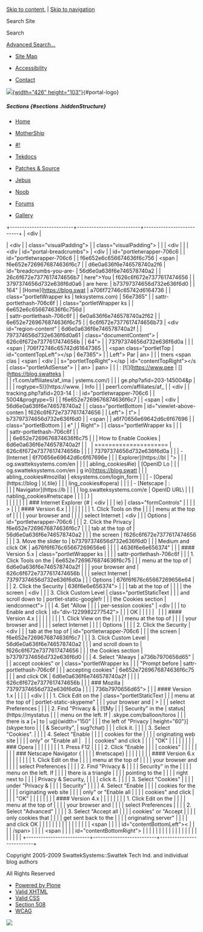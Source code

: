 <div id="visual-portal-wrapper">

<div id="portal-top">

<div id="portal-header">

[Skip to
content.](https://blog.swatteksystems.com/old/enabling_cookies#documentContent)
| [Skip to
navigation](https://blog.swatteksystems.com/old/enabling_cookies#portlet-navigation-tree)

<div id="portal-searchbox">

Search Site
<div class="LSBox">

<span>Search</span>
<div id="LSResult" class="LSResult" style="">

<div id="LSShadow" class="LSShadow">

</div>

</div>

</div>

<div id="portal-advanced-search" class="hiddenStructure">

[Advanced Search…](https://blog.swatteksystems.com/old/search_form)

</div>

</div>

-   <div id="siteaction-sitemap">

    </div>

    [Site Map](https://blog.swatteksystems.com/old/sitemap "Site Map")
-   <div id="siteaction-accessibility">

    </div>

    [Accessibility](https://blog.swatteksystems.com/old/accessibility-info "Accessibility")
-   <div id="siteaction-contact">

    </div>

    [Contact](https://blog.swatteksystems.com/old/contact-info "Contact")

[![](https://blog.swatteksystems.com/old/logo.png){width="426"
height="103"}](https://blog.swatteksystems.com){#portal-logo}

</div>

##### Sections {#sections .hiddenStructure}

<div id="globalnav-wrapper">

-   <div id="portaltab-index_html">

    </div>

    [Home](https://blog.swatteksystems.com)
-   <div id="portaltab-MotherShip">

    </div>

    [MotherShip](https://blog.swatteksystems.com)
-   <div id="portaltab--1">

    </div>

    [\#!](https://blog.swatteksystems.com/old/-1 "UNIX & Linux guides, howto and tips.")
-   <div id="portaltab-tekdocs">

    </div>

    [Tekdocs](https://blog.swatteksystems.com/old/tekdocs "Various technical documents including Sun xVM VirtualBox.")
-   <div id="portaltab-patches-source">

    </div>

    [Patches &
    Source](https://blog.swatteksystems.com/old/patches-source "patches and source (tarballs, etc.)")
-   <div id="portaltab-jebus">

    </div>

    [Jebus](https://blog.swatteksystems.com/old/jebus "An animated flash avatar generated via The Simpsons .")
-   <div id="portaltab-noob">

    </div>

    [Noob](https://blog.swatteksystems.com/old/noob "A newbie's view of linux fresh from windoze world")
-   <div id="portaltab-forums">

    </div>

    [Forums](https://blog.swatteksystems.com/old/forums "Community help forums.")
-   <div id="portaltab-gallery">

    </div>

    [Gallery](https://blog.swatteksystems.com/old/gallery "Photos")

<div id="globalnav-bottom" class="visualClear">

<span></span>

</div>

</div>

</div>

<div id="clear-space-before-wrapper-table" class="visualClear">

</div>

+--------------------------+--------------------------+--------------------------+
| <div                     | <div>                    | <div                     |
| class="visualPadding">   |                          | class="visualPadding">   |
|                          | <div                     |                          |
| <div                     | id="portal-breadcrumbs"> | <div                     |
| id="portletwrapper-706c6 |                          | id="portletwrapper-706c6 |
| f6e652e6c656674636f6c756 | <span                    | f6e652e7269676874636f6c7 |
| d6e0a636f6e746578740a2f6 | id="breadcrumbs-you-are- | 56d6e0a636f6e746578740a2 |
| 26c6f672e7377617474656b7 | here">You                | f626c6f672e7377617474656 |
| 3797374656d732e636f6d0a6 | are here:</span>         | b73797374656d732e636f6d0 |
| 164"                     | [Home](https://blog.swat | a706f72746c65742d6164736 |
| class="portletWrapper ks | teksystems.com)          | 56e7365"                 |
| sattr-portlethash-706c6f |                          | class="portletWrapper ks |
| 6e652e6c656674636f6c756d | </div>                   | sattr-portlethash-706c6f |
| 6e0a636f6e746578740a2f62 |                          | 6e652e7269676874636f6c75 |
| 6c6f672e7377617474656b73 | <div id="region-content" | 6d6e0a636f6e746578740a2f |
| 797374656d732e636f6d0a61 | class="documentContent"> | 626c6f672e7377617474656b |
| 64">                     |                          | 73797374656d732e636f6d0a |
|                          | <span                    | 706f72746c65742d61647365 |
|  <span class="portletTop | id="contentTopLeft"></sp | 6e7365">                 |
| Left"></span> <span> Par | an>                      |                          |
| tners </span> <span clas | <span                    | <div                     |
| s="portletTopRight"></sp | id="contentTopRight"></s | class="portletAdSense">  |
| an>                      | pan>                     |                          |
| :   [![](https://www.pee | [](https://blog.swatteks | </div>                   |
| r1.com/affiliates/af_ima | ystems.com/)             |                          |
| ge.php?afid=203-145004&p |                          | </div>                   |
| rogtype=5)](https://www. | Info                     |                          |
| peer1.com/affiliates/af_ |                          | <div                     |
| tracking.php?afid=203-14 | :                        | id="portletwrapper-706c6 |
| 5004&progtype=5)         |                          | f6e652e7269676874636f6c7 |
|     <span                | <div                     | 56d6e0a636f6e746578740a2 |
|     class="portletBottom | id="viewlet-above-conten | f626c6f672e7377617474656 |
| Left"></span>            | t">                      | b73797374656d732e636f6d0 |
|     <span                |                          | a6f70656e69642d6c6f67696 |
|     class="portletBottom | </div>                   | e"                       |
| Right"></span>           |                          | class="portletWrapper ks |
|                          | <div>                    | sattr-portlethash-706c6f |
| </div>                   |                          | 6e652e7269676874636f6c75 |
|                          | How to Enable Cookies    | 6d6e0a636f6e746578740a2f |
|                          | =====================    | 626c6f672e7377617474656b |
|                          |                          | 73797374656d732e636f6d0a |
| </div>                   | -   [Internet            | 6f70656e69642d6c6f67696e |
|                          |     Explorer](https://bl | ">                       |
|                          | og.swatteksystems.com/en |                          |
|                          | abling_cookies#ie)       |  <span class="portletTop |
|                          | -   [Mozilla](https://bl | Left"></span> [OpenID Lo |
|                          | og.swatteksystems.com/en | g in](https://blog.swatt |
|                          | abling_cookies#mozilla)  | eksystems.com/login_form |
|                          | -   [Opera](https://blog | ){.tile} <span class="po |
|                          | .swatteksystems.com/enab | rtletTopRight"></span>   |
|                          | ling_cookies#opera)      |                          |
|                          | -   [Netscape            | :   <div class="field">  |
|                          |     Navigator](https://b |                          |
|                          | log.swatteksystems.com/e |     OpenID URL\          |
|                          | nabling_cookies#netscape |                          |
|                          | )                        |     </div>               |
|                          |                          |                          |
|                          | ### Internet Explorer {# |     <div                 |
|                          | ie}                      |     class="formControls" |
|                          |                          | >                        |
|                          | #### Version 6.x         |                          |
|                          |                          |     </div>               |
|                          | 1.  Click Tools on the   |                          |
|                          |     menu at the top of   | </div>                   |
|                          |     your browser and     |                          |
|                          |     select Internet      | <div                     |
|                          |     Options              | id="portletwrapper-706c6 |
|                          | 2.  Click the Privacy    | f6e652e7269676874636f6c7 |
|                          |     tab at the top of    | 56d6e0a636f6e746578740a2 |
|                          |     the screen           | f626c6f672e7377617474656 |
|                          | 3.  Move the slider to   | b73797374656d732e636f6d0 |
|                          |     Medium and click OK  | a676f6f676c65667269656e6 |
|                          |                          | 4636f6e6e656374"         |
|                          | #### Version 5.x         | class="portletWrapper ks |
|                          |                          | sattr-portlethash-706c6f |
|                          | 1.  Click Tools on the   | 6e652e7269676874636f6c75 |
|                          |     menu at the top of   | 6d6e0a636f6e746578740a2f |
|                          |     your browser and     | 626c6f672e7377617474656b |
|                          |     select Internet      | 73797374656d732e636f6d0a |
|                          |     Options              | 676f6f676c65667269656e64 |
|                          | 2.  Click the Security   | 636f6e6e656374">         |
|                          |     tab at the top of    |                          |
|                          |     the screen           | <div                     |
|                          | 3.  Click Custom Level   | class="portletStaticText |
|                          |     and scroll down to   |  portlet-static-googlefr |
|                          |     the Cookies section  | iendconnect">            |
|                          | 4.  Set "Allow           |                          |
|                          |     per-session cookies" | <div                     |
|                          |     to Enable and click  | id="div-1229982277542">  |
|                          |     OK                   |                          |
|                          |                          |                          |
|                          | #### Version 4.x         |                          |
|                          |                          | </div>                   |
|                          | 1.  Click View on the    |                          |
|                          |     menu at the top of   | </div>                   |
|                          |     your browser and     |                          |
|                          |     select Internet      | </div>                   |
|                          |     Options              |                          |
|                          | 2.  Click the Security   | <div                     |
|                          |     tab at the top of    | id="portletwrapper-706c6 |
|                          |     the screen           | f6e652e7269676874636f6c7 |
|                          | 3.  Click Custom Level   | 56d6e0a636f6e746578740a2 |
|                          |     and scroll down to   | f626c6f672e7377617474656 |
|                          |     the Cookies section  | b73797374656d732e636f6d0 |
|                          | 4.  Select "Always       | a736b7970656d65"         |
|                          |     accept cookies" or   | class="portletWrapper ks |
|                          |     "Prompt before       | sattr-portlethash-706c6f |
|                          |     accepting cookies"   | 6e652e7269676874636f6c75 |
|                          |     and click OK         | 6d6e0a636f6e746578740a2f |
|                          |                          | 626c6f672e7377617474656b |
|                          | ### Mozilla              | 73797374656d732e636f6d0a |
|                          |                          | 736b7970656d65">         |
|                          | #### Version 1.x         |                          |
|                          |                          | <div                     |
|                          | 1.  Click Edit on the    | class="portletStaticText |
|                          |     menu at the top of   |  portlet-static-skypeme" |
|                          |     your browser and     | >                        |
|                          |     select Preferences   |                          |
|                          | 2.  Find "Privacy &      | [![My                    |
|                          |     Security" in the     | status](https://mystatus |
|                          |     menu on the left. If | .skype.com/balloon/toros |
|                          |     there is a \[+\] to  | ug){width="150"          |
|                          |     the left of "Privacy | height="60"}](skype:toro |
|                          |     & Security",         | sug?chat)                |
|                          |     click it.            |                          |
|                          | 3.  Select "Cookies".    | </div>                   |
|                          | 4.  Select "Enable       |                          |
|                          |     cookies for the      | </div>                   |
|                          |     originating web site |                          |
|                          |     only" or "Enable all |                          |
|                          |     cookies" and click   |                          |
|                          |     "OK"                 | </div>                   |
|                          |                          |                          |
|                          | ### Opera                |                          |
|                          |                          |                          |
|                          | 1.  Press F12            |                          |
|                          | 2.  Click "Enable        |                          |
|                          |     cookies"             |                          |
|                          |                          |                          |
|                          | ### Netscape Navigator { |                          |
|                          | #netscape}               |                          |
|                          |                          |                          |
|                          | #### Version 6.x         |                          |
|                          |                          |                          |
|                          | 1.  Click Edit on the    |                          |
|                          |     menu at the top of   |                          |
|                          |     your browser and     |                          |
|                          |     select Preferences   |                          |
|                          | 2.  Find "Privacy &      |                          |
|                          |     Security" in the     |                          |
|                          |     menu on the left. If |                          |
|                          |     there is a triangle  |                          |
|                          |     pointing to the      |                          |
|                          |     right next to        |                          |
|                          |     Privacy & Security,  |                          |
|                          |     click it.            |                          |
|                          | 3.  Select "Cookies"     |                          |
|                          |     under "Privacy &     |                          |
|                          |     Security"            |                          |
|                          | 4.  Select "Enable       |                          |
|                          |     cookies for the      |                          |
|                          |     originating web site |                          |
|                          |     only" or "Enable all |                          |
|                          |     cookies" and click   |                          |
|                          |     "OK"                 |                          |
|                          |                          |                          |
|                          | #### Version 4.x         |                          |
|                          |                          |                          |
|                          | 1.  Click Edit on the    |                          |
|                          |     menu at the top of   |                          |
|                          |     your browser and     |                          |
|                          |     select Preferences   |                          |
|                          | 2.  Select "Advanced"    |                          |
|                          | 3.  Select "Accept all   |                          |
|                          |     cookies" or "Accept  |                          |
|                          |     only cookies that    |                          |
|                          |     get sent back to the |                          |
|                          |     originating server"  |                          |
|                          |     and click OK         |                          |
|                          |                          |                          |
|                          | </div>                   |                          |
|                          |                          |                          |
|                          | <span                    |                          |
|                          | id="contentBottomLeft">< |                          |
|                          | /span>                   |                          |
|                          | <span                    |                          |
|                          | id="contentBottomRight"> |                          |
|                          | </span>                  |                          |
|                          |                          |                          |
|                          | </div>                   |                          |
|                          |                          |                          |
|                          | </div>                   |                          |
+--------------------------+--------------------------+--------------------------+

<div id="clear-space-before-footer" class="visualClear">

</div>

<div id="portal-footer">

Copyright 2005-2009 SwattekSystems::Swattek Tech Ind. and individual
blog authors

All Rights Reserved

</div>

<div id="portal-colophon">

<div class="colophonWrapper">

-   [Powered by
    Plone](https://plone.org "This site was built using Plone CMS, the Open Source Content Management System. Click for more information.")
-   [Valid
    XHTML](https://validator.w3.org/check/referer "This site is valid XHTML.")
-   [Valid
    CSS](https://jigsaw.w3.org/css-validator/check/referer&warning=no&profile=css3&usermedium=all "This site was built with valid CSS.")
-   [Section
    508](https://www.section508.gov "This site conforms to the US Government Section 508 Accessibility Guidelines.")
-   [WCAG](https://www.w3.org/WAI/WCAG1AA-Conformance "This site conforms to the W3C-WAI Web Content Accessibility Guidelines.")

</div>

</div>

<div class="visualClear">

</div>

</div>

<div id="kss-spinner">

![](https://blog.swatteksystems.com/old/spinner.gif)

</div>

